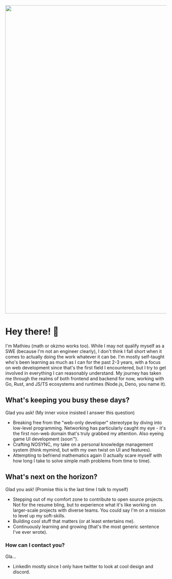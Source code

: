 <img src="./assets/github_banner.gif" alt="" style="width: 100vw; height: auto;" />

# Hey there! 👋

I'm Mathieu (math or okzmo works too). While I may not qualify myself as a SWE (because I'm not an engineer clearly), I don't think I fall short when it comes to actually doing the work whatever it can be. I'm mostly self-taught who's been learning as much as I can for the past 2-3 years, with a focus on web development since that's the first field I encountered, but I try to get involved in everything I can reasonably understand. My journey has taken me through the realms of both frontend and backend for now, working with Go, Rust, and JS/TS ecosystems and runtimes (Node.js, Deno, you name it).

## What's keeping you busy these days?

Glad you ask! (My inner voice insisted I answer this question)

- Breaking free from the "web-only developer" stereotype by diving into low-level programming. Networking has particularly caught my eye - it's the first non-web domain that's truly grabbed my attention. Also eyeing game UI development (soon™).
- Crafting NOSYNC, my take on a personal knowledge management system (think mymind, but with my own twist on UI and features).
- Attempting to befriend mathematics again (I actually scare myself with how long I take to solve simple math problems from time to time).

## What's next on the horizon?

Glad you ask! (Promise this is the last time I talk to myself)

- Stepping out of my comfort zone to contribute to open source projects. Not for the resume bling, but to experience what it's like working on larger-scale projects with diverse teams. You could say I'm on a mission to level up my soft-skills.
- Building cool stuff that matters (or at least entertains me).
- Continuously learning and growing (that's the most generic sentence I've ever wrote).

### How can I contact you?

Gla...

- LinkedIn mostly since I only have twitter to look at cool design and discord.
